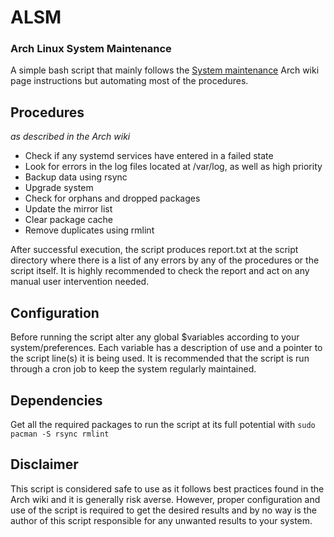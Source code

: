 # ALSM
### Arch Linux System Maintenance
A simple bash script that mainly follows the [System maintenance](https://wiki.archlinux.org/index.php/System_maintenance) Arch wiki page instructions but automating most of the procedures.
## Procedures
*as described in the Arch wiki*
- Check if any systemd services have entered in a failed state
- Look for errors in the log files located at /var/log, as well as high priority
- Backup data using rsync
- Upgrade system
- Check for orphans and dropped packages
- Update the mirror list
- Clear package cache
- Remove duplicates using rmlint

After successful execution, the script produces report.txt at the script directory where there is a list of any errors by any of the procedures or the script itself. It is highly recommended to check the report and act on any manual user intervention needed.
## Configuration
Before running the script alter any global $variables according to your system/preferences. Each variable has a description of use and a pointer to the script line(s) it is being used.
It is recommended that the script is run through a cron job to keep the system regularly maintained.
## Dependencies
Get all the required packages to run the script at its full potential with
`sudo pacman -S rsync rmlint`
## Disclaimer
This script is considered safe to use as it follows best practices found in the Arch wiki and it is generally risk averse. However, proper configuration and use of the script is required to get the desired results and by no way is the author of this script responsible for any unwanted results to your system.
